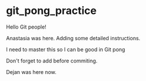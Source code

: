 # git_pong_practice
Hello Git people!

Anastasia was here. Adding some detailed instructions.

I need to master this so I can be good in Git pong

Don't forget to add before commiting.

Dejan was here now.